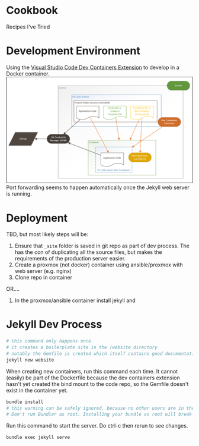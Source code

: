 # Cookbook

Recipes I've Tried

# Development Environment
Using the [Visual Studio Code Dev Containers Extension](https://code.visualstudio.com/docs/devcontainers/containers) to develop in a Docker container.
![](/docs/dev-containers-arch.png)
Port forwarding seems to happen automatically once the Jekyll web server is running.

# Deployment
TBD, but most likely steps will be:
1. Ensure that `_site` folder is saved in git repo as part of dev process. The has the con of duplicating all the source files, but makes the requirements of the production server easier.
1. Create a proxmox (not docker) container using ansible/proxmox with web server (e.g. nginx)
1. Clone repo in container

OR....

1. In the proxmox/ansible container install jekyll and 


# Jekyll Dev Process
```sh
# this command only happens once.
# it creates a boilerplate site in the /website directory
# notably the Gemfile is created which itself contains good documentation
jekyll new website
```
When creating new containers, run this command each time. It cannot (easily) be part of the Dockerfile because the dev containers extension hasn't yet created the bind mount to the code repo, so the Gemfile doesn't exist in the container yet.
```sh
bundle install
# this warning can be safely ignored, because no other users are in the container
# Don't run Bundler as root. Installing your bundle as root will break this application for all non-root users on this machine.
```
Run this command to start the server. Do ctrl-c then rerun to see changes.
```sh
bundle exec jekyll serve
```
